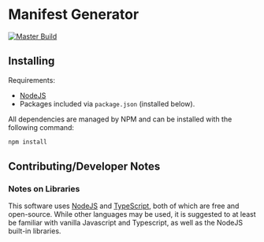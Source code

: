 # Manifest Generator

[![Master Build](https://github.com/DigitalPiranesiStorage/Manifest-Generator/actions/workflows/build-master-using-gulp.yml/badge.svg?branch=master)](https://github.com/DigitalPiranesiStorage/Manifest-Generator/actions/workflows/build-master-using-gulp.yml)

## Installing
Requirements:
* [NodeJS](https://nodejs.org/en/)
* Packages included via ```package.json``` (installed below).

All dependencies are managed by NPM and can be installed with the following
command:

```bash
npm install
```

<!--
## Running

### 1. (Optional) Select Context
Each manifest generated follows a context of the IIIF specification. The
generator defaults to the latest stable version of the specification, but other
versions can be specified using the context flag (see below). This step is
optional.

## Command Line Options

| Flag                    | Description                                                                                                       |
| ----------------------- | ----------------------------------------------------------------------------------------------------------------- |
| ```-c, --context```     | Change the IIIF context for the manifest. ```VERSION_NUMBER``` must be installed in the ```contexts``` directory. |
| ```-h, --help```        | Display command line options, flags, and arguments.                                                               |
| ```-v, --version```     | Display version information.                                                                                      |
-->

## Contributing/Developer Notes

### Notes on Libraries

This software uses [NodeJS](https://www.nodejs.org) and [TypeScript](https://www.typescriptlang.org/docs/handbook/typescript-in-5-minutes.html), both of which are free and open-source. While other languages may be used, it is suggested to at least be familiar with vanilla Javascript and Typescript, as well as the NodeJS built-in libraries.

